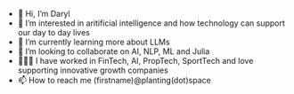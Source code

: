 - 👋 Hi, I’m Daryl
- 👀 I’m interested in aritificial intelligence and how technology can support our day to day lives
- 🌱 I’m currently learning more about LLMs
- 💞️ I’m looking to collaborate on AI, NLP, ML and Julia
- 👨🏻‍💻 I have worked in FinTech, AI, PropTech, SportTech and love supporting innovative growth companies
- 📫 How to reach me (firstname)@planting(dot)space

<!---
daryljamesb/daryljamesb is a ✨ special ✨ repository because its `README.md` (this file) appears on your GitHub profile.
You can click the Preview link to take a look at your changes.
--->
